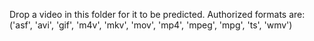 Drop a video in this folder for it to be predicted.
Authorized formats are: ('asf', 'avi', 'gif', 'm4v', 'mkv', 'mov', 'mp4', 'mpeg', 'mpg', 'ts', 'wmv')